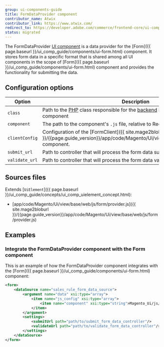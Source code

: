 ```yaml
---
group: ui-components-guide
title: FormDataProvider component
contributor_name: Atwix
contributor_link: https://www.atwix.com/
redirect_to: https://developer.adobe.com/commerce/frontend-core/ui-components/components/form-data-provider/
status: migrated
---
```


The FormDataProvider [UI component](https://glossary.magento.com/ui-component) is a data provider for the [Form]({{ page.baseurl }}/ui_comp_guide/components/ui-form.html) component. It stores form data in a specific format that is shared among all UI components in the scope of [Form]({{ page.baseurl }}/ui_comp_guide/components/ui-form.html) component and provides the functionality for submitting the data.

## Configuration options

| Option | Description | Type | Default Value |
| --- | --- | --- | --- |
| `class` | Path to the [PHP](https://glossary.magento.com/php) class responsible for the [backend](https://glossary.magento.com/backend) implementation of the component | String | `Magento\Framework\View\Element\UiComponent\DataProvider\DataProvider` |
| `component` | The path to the component's `.js` file, relative to RequireJS. | String | `Magento_Ui/js/form/provider` |
| `clientConfig` | Configuration of the [FormClient]({{ site.mage2bloburl }}/{{page.guide_version}}/app/code/Magento/Ui/view/base/web/js/form/client.js) component. | Object | `urls: {save: '${ $.submit_url }',beforeSave: '${ $.validate_url }'}` |
| `submit_url` | Path to controller that will process the form data submitting request. | String | `-` |
| `validate_url` | Path to controller that will process the form data validation request. | String | `-` |

## Sources files

Extends [`UiElement`]({{ page.baseurl }}/ui_comp_guide/concepts/ui_comp_uielement_concept.html):

-  [app/code/Magento/Ui/view/base/web/js/form/provider.js]({{ site.mage2bloburl }}/{{page.guide_version}}/app/code/Magento/Ui/view/base/web/js/form/provider.js)

## Examples

### Integrate the FormDataProvider component with the Form component

This is an example of how the FormDataProvider component integrates with the [Form]({{ page.baseurl }}/ui_comp_guide/components/ui-form.html) component:

```xml
<form>
    <dataSource name="sales_rule_form_data_source">
        <argument name="data" xsi:type="array">
            <item name="js_config" xsi:type="array">
                <item name="component" xsi:type="string">Magento_Ui/js/form/provider</item>
            </item>
        </argument>
        <settings>
            <submitUrl path="path/to/submit_form_data_controller"/>
            <validateUrl path="path/to/validate_form_data_controller"/>
        </settings>
    </dataSource>
</form>
```
